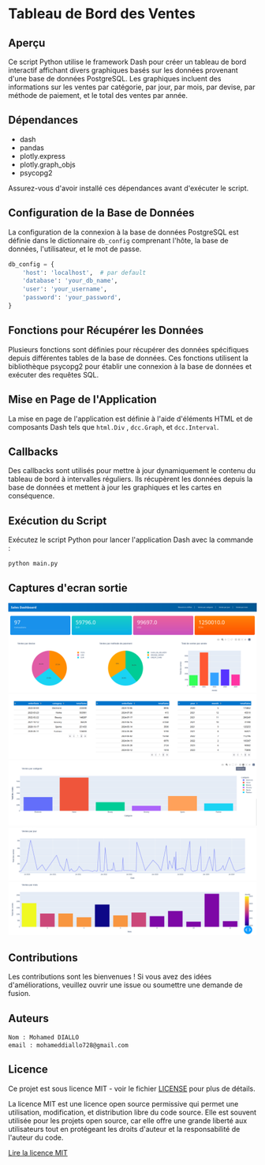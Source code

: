# Tableau de Bord des Ventes

## Aperçu

Ce script Python utilise le framework Dash pour créer un tableau de bord interactif affichant divers graphiques basés
sur les données provenant d'une base de données PostgreSQL. Les graphiques incluent des informations sur les ventes par
catégorie, par jour, par mois, par devise, par méthode de paiement, et le total des ventes par année.

## Dépendances

- dash
- pandas
- plotly.express
- plotly.graph_objs
- psycopg2

Assurez-vous d'avoir installé ces dépendances avant d'exécuter le script.

## Configuration de la Base de Données

La configuration de la connexion à la base de données PostgreSQL est définie dans le dictionnaire `db_config` comprenant
l'hôte, la base de données, l'utilisateur, et le mot de passe.

```python
db_config = {
    'host': 'localhost',  # par default 
    'database': 'your_db_name',
    'user': 'your_username',
    'password': 'your_password',
}
```

## Fonctions pour Récupérer les Données

Plusieurs fonctions sont définies pour récupérer des données spécifiques depuis différentes tables de la base de
données. Ces fonctions utilisent la bibliothèque psycopg2 pour établir une connexion à la base de données et exécuter
des requêtes SQL.

## Mise en Page de l'Application

La mise en page de l'application est définie à l'aide d'éléments HTML et de composants Dash tels que `html.Div`
, `dcc.Graph`, et `dcc.Interval`.

## Callbacks

Des callbacks sont utilisés pour mettre à jour dynamiquement le contenu du tableau de bord à intervalles réguliers. Ils
récupèrent les données depuis la base de données et mettent à jour les graphiques et les cartes en conséquence.

## Exécution du Script

Exécutez le script Python pour lancer l'application Dash avec la commande :

```bash
python main.py
```

## Captures d'ecran sortie
![En chiffre](../assets/01.png)
![En tableau](../assets/02.png)
![Par categories](../assets/03.png)
![Par jour](../assets/04.png)
![Par mois](../assets/05.png)


## Contributions

Les contributions sont les bienvenues ! Si vous avez des idées d'améliorations, veuillez ouvrir une issue ou soumettre
une demande de fusion.

## Auteurs

    Nom : Mohamed DIALLO
    email : mohameddiallo728@gmail.com

## Licence

Ce projet est sous licence MIT - voir le fichier [LICENSE](https://opensource.org/licenses/MIT) pour plus de détails.

La licence MIT est une licence open source permissive qui permet une utilisation, modification, et distribution libre du
code source. Elle est souvent utilisée pour les projets open source, car elle offre une grande liberté aux utilisateurs
tout en protégeant les droits d'auteur et la responsabilité de l'auteur du code.

[Lire la licence MIT](https://opensource.org/licenses/MIT)

